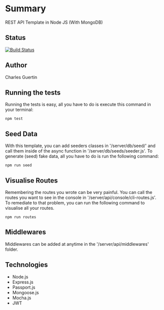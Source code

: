 # Summary

REST API Template in Node JS (With MongoDB)

## Status
[![Build Status](https://travis-ci.com/cguertin14/Node-REST-API-Template.svg?branch=master)](https://travis-ci.com/cguertin14/Node-REST-API-Template)

## Author 

Charles Guertin

## Running the tests

Running the tests is easy, all you have to do is execute this command in your terminal:

```
npm test
```

## Seed Data

With this template, you can add seeders classes in '/server/db/seed/' and call them inside of the async function in '/server/db/seeds/seeder.js'. To generate (seed) fake data, all you have to do is run the following command:

```
npm run seed
```

## Visualise Routes

Remembering the routes you wrote can be very painful. You can call the routes you want to see in the console in '/server/api/console/cli-routes.js'. To remediate to that problem, you can run the following command to visualise all your routes.

```
npm run routes
```

## Middlewares

Middlewares can be added at anytime in the '/server/api/middlewares' folder.

## Technologies

* Node.js
* Express.js
* Passport.js
* Mongoose.js
* Mocha.js
* JWT